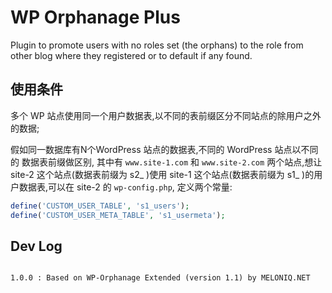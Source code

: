 # WP Orphanage Plus

Plugin to promote users with no roles set (the orphans) to the role from other blog where they registered or to default if any found.

## 使用条件

多个 WP 站点使用同一个用户数据表,以不同的表前缀区分不同站点的除用户之外的数据;

假如同一数据库有N个WordPress 站点的数据表,不同的 WordPress 站点以不同的
数据表前缀做区别, 其中有 `www.site-1.com` 和 `www.site-2.com` 两个站点,想让
site-2 这个站点(数据表前缀为 s2_ )使用 site-1 这个站点(数据表前缀为 s1_ )的用户数据表,可以在 site-2 的 `wp-config.php`, 定义两个常量:

```php
define('CUSTOM_USER_TABLE', 's1_users');
define('CUSTOM_USER_META_TABLE', 's1_usermeta');
```


## Dev Log

```

1.0.0 : Based on WP-Orphanage Extended (version 1.1) by MELONIQ.NET


```

